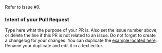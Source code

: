 Refer to issue #0.

### Intent of your Pull Request

Type here what the purpose of your PR is. Also set the issue number above, or delete the line if this PR is not related to an issue. Do not forget to create a changelog for your changes. You can duplicate the [example located here](https://github.com/yogstation13/yogstation/blob/dev/html/changelogs/example.yml). Rename your duplicate and edit it in a text editor.